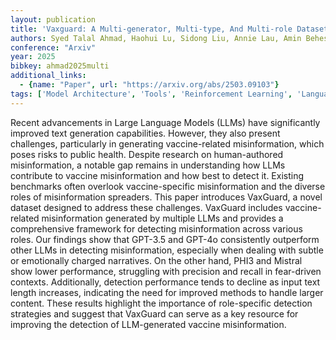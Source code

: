 ```yaml
---
layout: publication
title: 'Vaxguard: A Multi-generator, Multi-type, And Multi-role Dataset For Detecting Llm-generated Vaccine Misinformation'
authors: Syed Talal Ahmad, Haohui Lu, Sidong Liu, Annie Lau, Amin Beheshti, Mark Dras, Usman Naseem
conference: "Arxiv"
year: 2025
bibkey: ahmad2025multi
additional_links:
  - {name: "Paper", url: "https://arxiv.org/abs/2503.09103"}
tags: ['Model Architecture', 'Tools', 'Reinforcement Learning', 'Language Modeling', 'GPT', 'Applications']
---
```

Recent advancements in Large Language Models (LLMs) have significantly
improved text generation capabilities. However, they also present challenges,
particularly in generating vaccine-related misinformation, which poses risks to
public health. Despite research on human-authored misinformation, a notable gap
remains in understanding how LLMs contribute to vaccine misinformation and how
best to detect it. Existing benchmarks often overlook vaccine-specific
misinformation and the diverse roles of misinformation spreaders. This paper
introduces VaxGuard, a novel dataset designed to address these challenges.
VaxGuard includes vaccine-related misinformation generated by multiple LLMs and
provides a comprehensive framework for detecting misinformation across various
roles. Our findings show that GPT-3.5 and GPT-4o consistently outperform other
LLMs in detecting misinformation, especially when dealing with subtle or
emotionally charged narratives. On the other hand, PHI3 and Mistral show lower
performance, struggling with precision and recall in fear-driven contexts.
Additionally, detection performance tends to decline as input text length
increases, indicating the need for improved methods to handle larger content.
These results highlight the importance of role-specific detection strategies
and suggest that VaxGuard can serve as a key resource for improving the
detection of LLM-generated vaccine misinformation.
